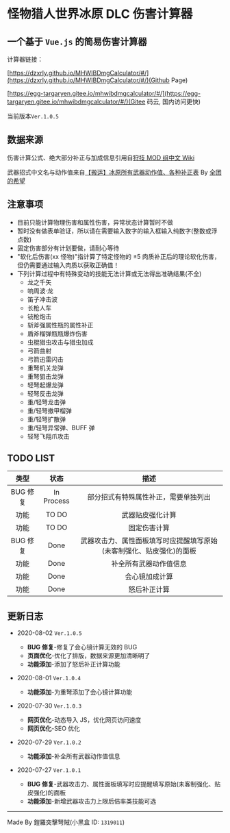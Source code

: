 # 怪物猎人世界冰原 DLC 伤害计算器

## 一个基于 `Vue.js` 的简易伤害计算器

计算器链接：

[https://dzxrly.github.io/MHWIBDmgCalculator/#/](https://dzxrly.github.io/MHWIBDmgCalculator/#/)(Github Page)

[https://egg-targaryen.gitee.io/mhwibdmgcalculator/#/](https://egg-targaryen.gitee.io/mhwibdmgcalculator/#/)(Gitee 码云, 国内访问更快)

当前版本`Ver.1.0.5`

## 数据来源

伤害计算公式、绝大部分补正与加成信息引用自[狩技 MOD 组中文 Wiki](http://wiki.mhwmod.com/)

武器招式中文名与动作值来自[【搬运】冰原所有武器动作值、各种补正表](https://tieba.baidu.com/p/6591591373) By [全团的希望](https://tieba.baidu.com/home/main?un=_%E5%90%8E_%E7%9F%A5HO%E8%A7%89&ie=utf-8&id=tb.1.756c6ba6.IDeQsAudnybJlsDQl8giPA?t=1579074945&fr=pb)

## 注意事项

- 目前只能计算物理伤害和属性伤害，异常状态计算暂时不做
- 暂时没有做表单验证，所以请在需要输入数字的输入框输入纯数字(整数或浮点数)
- 固定伤害部分有计划要做，请耐心等待
- "软化后伤害(xx 怪物)"指计算了特定怪物的 ±5 肉质补正后的理论软化伤害，但仍需要通过输入肉质以获取正确值！
- 下列计算过程中有特殊变动的技能无法计算或无法得出准确结果(不全)
  - 龙之千矢
  - 响周波·龙
  - 笛子冲击波
  - 长枪人车
  - 铳枪炮击
  - 斩斧强属性瓶的属性补正
  - 盾斧榴弹瓶瓶爆炸伤害
  - 虫棍猎虫攻击与猎虫加成
  - 弓箭曲射
  - 弓箭迅雷闪击
  - 重弩机关龙弹
  - 重弩狙击龙弹
  - 轻弩起爆龙弹
  - 轻弩反击龙弹
  - 重/轻弩龙击弹
  - 重/轻弩撤甲榴弹
  - 重/轻弩扩散弹
  - 重/轻弩异常弹、BUFF 弹
  - 轻弩飞翔爪攻击

## TODO LIST

|   类型   |    状态    |                                 描述                                 |
| :------: | :--------: | :------------------------------------------------------------------: |
| BUG 修复 | In Process |                 部分招式有特殊属性补正，需要单独列出                 |
|   功能   |   TO DO    |                           武器贴皮强化计算                           |
|   功能   |   TO DO    |                             固定伤害计算                             |
| BUG 修复 |    Done    | 武器攻击力、属性面板填写时应提醒填写原始(未客制强化、贴皮强化)的面板 |
|   功能   |    Done    |                        补全所有武器动作值信息                        |
|   功能   |    Done    |                            会心镜加成计算                            |
|   功能   |    Done    |                             怒后补正计算                             |

## 更新日志

- 2020-08-02 `Ver.1.0.5`

  - **BUG 修复**-修复了会心镜计算无效的 BUG
  - **页面优化**-优化了排版，数据来源更加清晰明了
  - **功能添加**-添加了怒后补正计算功能

- 2020-08-01 `Ver.1.0.4`

  - **功能添加**-为重弩添加了会心镜计算功能

- 2020-07-30 `Ver.1.0.3`

  - **网页优化**-动态导入 JS，优化网页访问速度
  - **网页优化**-SEO 优化

- 2020-07-29 `Ver.1.0.2`

  - **功能添加**-补全所有武器动作值信息

- 2020-07-27 `Ver.1.0.1`

  - **BUG 修复**-武器攻击力、属性面板填写时应提醒填写原始(未客制强化、贴皮强化)的面板
  - **功能添加**-新增武器攻击力上限后倍率类技能可选

---

Made By 鎧羅突擊弩賊(小黑盒 ID: `1319011`)
